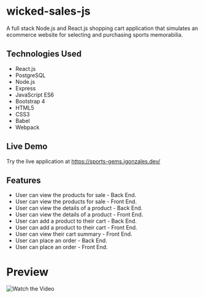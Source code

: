 # wicked-sales-js
A full stack Node.js and React.js shopping cart application that simulates an ecommerce website for selecting and purchasing sports memorabilia.
## Technologies Used
* React.js
* PostgreSQL
* Node.js
* Express
* JavaScript ES6
* Bootstrap 4
* HTML5
* CSS3
* Babel
* Webpack
## Live Demo
Try the live application at https://sports-gems.jgonzales.dev/
## Features
* User can view the products for sale - Back End.
* User can view the products for sale - Front End.
* User can view the details of a product - Back End.
* User can view the details of a product - Front End.
* User can add a product to their cart - Back End.
* User can add a product to their cart - Front End.
* User can view their cart summary - Front End.
* User can place an order - Back End.
* User can place an order - Front End.
# Preview
![Watch the Video](https://github.com/jason-gonzales/wicked-sales-js/raw/main/doc-images/sgems.gif)
